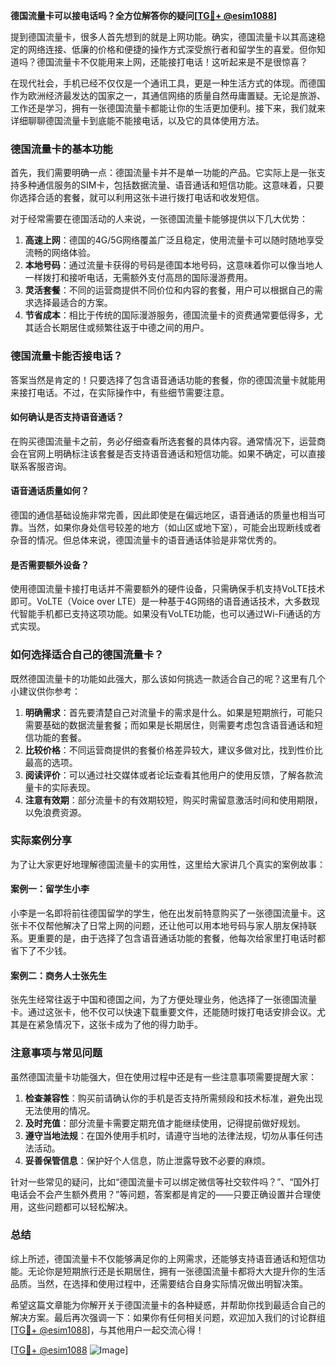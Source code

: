 **德国流量卡可以接电话吗？全方位解答你的疑问[[TG💪+ @esim1088](https://t.me/s/esim1088)]**

提到德国流量卡，很多人首先想到的就是上网功能。确实，德国流量卡以其高速稳定的网络连接、低廉的价格和便捷的操作方式深受旅行者和留学生的喜爱。但你知道吗？德国流量卡不仅能用来上网，还能接打电话！这听起来是不是很惊喜？

在现代社会，手机已经不仅仅是一个通讯工具，更是一种生活方式的体现。而德国作为欧洲经济最发达的国家之一，其通信网络的质量自然毋庸置疑。无论是旅游、工作还是学习，拥有一张德国流量卡都能让你的生活更加便利。接下来，我们就来详细聊聊德国流量卡到底能不能接电话，以及它的具体使用方法。

### 德国流量卡的基本功能

首先，我们需要明确一点：德国流量卡并不是单一功能的产品。它实际上是一张支持多种通信服务的SIM卡，包括数据流量、语音通话和短信功能。这意味着，只要你选择合适的套餐，就可以利用这张卡进行拨打电话和收发短信。

对于经常需要在德国活动的人来说，一张德国流量卡能够提供以下几大优势：

1. **高速上网**：德国的4G/5G网络覆盖广泛且稳定，使用流量卡可以随时随地享受流畅的网络体验。
2. **本地号码**：通过流量卡获得的号码是德国本地号码，这意味着你可以像当地人一样拨打和接听电话，无需额外支付高昂的国际漫游费用。
3. **灵活套餐**：不同的运营商提供不同价位和内容的套餐，用户可以根据自己的需求选择最适合的方案。
4. **节省成本**：相比于传统的国际漫游服务，德国流量卡的资费通常要低得多，尤其适合长期居住或频繁往返于中德之间的用户。

### 德国流量卡能否接电话？

答案当然是肯定的！只要选择了包含语音通话功能的套餐，你的德国流量卡就能用来接打电话。不过，在实际操作中，有些细节需要注意。

#### 如何确认是否支持语音通话？
在购买德国流量卡之前，务必仔细查看所选套餐的具体内容。通常情况下，运营商会在官网上明确标注该套餐是否支持语音通话和短信功能。如果不确定，可以直接联系客服咨询。

#### 语音通话质量如何？
德国的通信基础设施非常完善，因此即使是在偏远地区，语音通话的质量也相当可靠。当然，如果你身处信号较差的地方（如山区或地下室），可能会出现断线或者杂音的情况。但总体来说，德国流量卡的语音通话体验是非常优秀的。

#### 是否需要额外设备？
使用德国流量卡接打电话并不需要额外的硬件设备，只需确保手机支持VoLTE技术即可。VoLTE（Voice over LTE）是一种基于4G网络的语音通话技术，大多数现代智能手机都已支持这项功能。如果没有VoLTE功能，也可以通过Wi-Fi通话的方式实现。

### 如何选择适合自己的德国流量卡？

既然德国流量卡的功能如此强大，那么该如何挑选一款适合自己的呢？这里有几个小建议供你参考：

1. **明确需求**：首先要清楚自己对流量卡的需求是什么。如果是短期旅行，可能只需要基础的数据流量套餐；而如果是长期居住，则需要考虑包含语音通话和短信功能的套餐。
2. **比较价格**：不同运营商提供的套餐价格差异较大，建议多做对比，找到性价比最高的选项。
3. **阅读评价**：可以通过社交媒体或者论坛查看其他用户的使用反馈，了解各款流量卡的实际表现。
4. **注意有效期**：部分流量卡的有效期较短，购买时需留意激活时间和使用期限，以免浪费资源。

### 实际案例分享

为了让大家更好地理解德国流量卡的实用性，这里给大家讲几个真实的案例故事：

#### 案例一：留学生小李
小李是一名即将前往德国留学的学生，他在出发前特意购买了一张德国流量卡。这张卡不仅帮他解决了日常上网的问题，还让他可以用本地号码与家人朋友保持联系。更重要的是，由于选择了包含语音通话功能的套餐，他每次给家里打电话时都省下了不少钱。

#### 案例二：商务人士张先生
张先生经常往返于中国和德国之间，为了方便处理业务，他选择了一张德国流量卡。通过这张卡，他不仅可以快速下载重要文件，还能随时拨打电话安排会议。尤其是在紧急情况下，这张卡成为了他的得力助手。

### 注意事项与常见问题

虽然德国流量卡功能强大，但在使用过程中还是有一些注意事项需要提醒大家：

1. **检查兼容性**：购买前请确认你的手机是否支持所需频段和技术标准，避免出现无法使用的情况。
2. **及时充值**：部分流量卡需要定期充值才能继续使用，记得提前做好规划。
3. **遵守当地法规**：在国外使用手机时，请遵守当地的法律法规，切勿从事任何违法活动。
4. **妥善保管信息**：保护好个人信息，防止泄露导致不必要的麻烦。

针对一些常见的疑问，比如“德国流量卡可以绑定微信等社交软件吗？”、“国外打电话会不会产生额外费用？”等问题，答案都是肯定的——只要正确设置并合理使用，这些问题都可以轻松解决。

### 总结

综上所述，德国流量卡不仅能够满足你的上网需求，还能够支持语音通话和短信功能。无论你是短期旅行还是长期居住，拥有一张德国流量卡都将大大提升你的生活品质。当然，在选择和使用过程中，还需要结合自身实际情况做出明智决策。

希望这篇文章能为你解开关于德国流量卡的各种疑惑，并帮助你找到最适合自己的解决方案。最后再次强调一下：如果你有任何相关问题，欢迎加入我们的讨论群组[[TG💪+ @esim1088](https://t.me/s/esim1088)]，与其他用户一起交流心得！

[[TG💪+ @esim1088](https://t.me/s/esim1088) ![Image](https://i.postimg.cc/4NQfJmqS/Snipaste-2025-05-13-00-14-12.png)]
